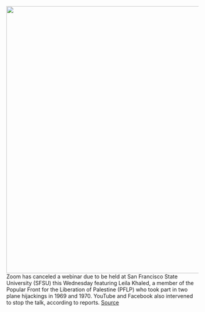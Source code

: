 <img src='https://cdn.vox-cdn.com/thumbor/dWNVtceAqB5_X1ISIvKDs4xop9I=/0x0:4252x2835/1200x800/filters:focal(1786x1078:2466x1758)/cdn.vox-cdn.com/uploads/chorus_image/image/67460621/463331026.jpg.0.jpg' width='700px' /><br/>
Zoom has canceled a webinar due to be held at San Francisco State University (SFSU) this Wednesday featuring Leila Khaled, a member of the Popular Front for the Liberation of Palestine (PFLP) who took part in two plane hijackings in 1969 and 1970. YouTube and Facebook also intervened to stop the talk, according to reports.
<a href='https://www.theverge.com/2020/9/24/21453935/zoom-facebook-youtube-cancel-talk-leila-khaled-san-francisco-state-university'> Source <a/>